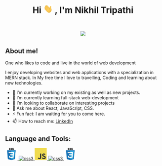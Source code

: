 
 <h1 style = "margin = auto" align="center">
     Hi <img width=30px style = "max-width=30%; user-select = auto" src = "https://github.com/ABSphreak/ABSphreak/raw/master/gifs/Hi.gif"/> , I'm Nikhil Tripathi
</h1>
<h1 align = "center" > <img src ="https://readme-typing-svg.herokuapp.com?lines=Full+Stack+Web+Developer"/></h1>
<h2>About me!</h2>

<p>One who likes to code and live in the world of web development</p>
<p>I enjoy developing websites and web applications with a specialization in MERN stack. In My free time I love to travelling, Coding and learning about new technologies.</p>
<ul>
  <li>🔭 I’m currently working on my existing as well as new projects.</li>
 
  <li>🌱 I’m currently learning full-stack web-development</li>
 
  <li>👯 I’m looking to collaborate on interesting projects</li>
 
  <li>💬 Ask me about React, JavaScript, CSS.</li>
 
  <li>⚡ Fun fact: I am waiting for you to come here.</li>
 
  <li>📫 How to reach me: <a href="https://www.linkedin.com/in/nikhil-tripathi-483534221">LinkedIn</a></li>
</ul>

<h2> Language and Tools:</h2>
 <p align="left" dir="auto" style="user-select: auto;">
 <a href="https://www.w3schools.com/css/" rel="nofollow" style="user-select: auto;">
  <img src="https://raw.githubusercontent.com/devicons/devicon/master/icons/css3/css3-original-wordmark.svg" alt="css3" width="40" height="40" style="max-width: 100%;     user-select: auto;"> 
 </a>
 <a href="https://expressjs.com" rel="nofollow" style="user-select: auto;">
  <img src="https://raw.githubusercontent.com/devicons/devicon…aster/icons/express/express-original-wordmark.svg" alt="css3" width="40" height="40" style="max-width: 100%;     user-select: auto;"> 
 </a>
 <a href="https://www.w3.org/html/" rel="nofollow" style="user-select: auto;">
  <img src="https://raw.githubusercontent.com/devicons/devicon/master/icons/javascript/javascript-original.svg" alt="css3" width="40" height="40" style="max-width: 100%;     user-select: auto;"> 
 </a>
 <a href="https://www.w3.org/html/" rel="nofollow" style="user-select: auto;">
  <img src="https://raw.githubusercontent.com/devicons/devicon…aster/icons/mongodb/mongodb-original-wordmark.svg" alt="css3" width="40" height="40" style="max-width: 100%;     user-select: auto;"> 
 </a>
 <a href="https://www.w3.org/html/" rel="nofollow" style="user-select: auto;">
  <img src="https://raw.githubusercontent.com/devicons/devicon/master/icons/css3/css3-original-wordmark.svg" alt="css3" width="40" height="40" style="max-width: 100%;     user-select: auto;"> 
 </a>
 
 
 
 
 </p>

